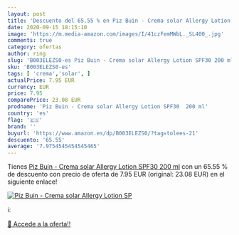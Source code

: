 ```yaml
---
layout: post
title: 'Descuento del 65.55 % en Piz Buin - Crema solar Allergy Lotion SP'
date: 2020-09-15 18:15:10
image: 'https://m.media-amazon.com/images/I/41czFemMWbL._SL400_.jpg'
comments: true
category: ofertas
author: ring
slug: 'B003ELEZS0-es Piz Buin - Crema solar Allergy Lotion SPF30 200 ml'
sku: 'B003ELEZS0-es'
tags: [ 'crema','solar', ]
actualPrice: 7.95 EUR
currency: EUR
price: 7.95
comparePrice: 23.08 EUR
prodname: 'Piz Buin - Crema solar Allergy Lotion SPF30  200 ml'
country: 'es'
flag: '🇪🇸'
brand: ''
buyurl: 'https://www.amazon.es/dp/B003ELEZS0/?tag=tolees-21'
descuento: '65.55'
average: '7.9754545454545465'
---
```


Tienes [Piz Buin - Crema solar Allergy Lotion SPF30  200 ml](https://www.amazon.es/dp/B003ELEZS0/?tag=tolees-21) con un 65.55 % de descuento con precio de oferta de 7.95 EUR (original: 23.08 EUR) en el siguiente enlace!

[![Piz Buin - Crema solar Allergy Lotion SP](https://m.media-amazon.com/images/I/41czFemMWbL._SL400_.jpg)](https://www.amazon.es/dp/B003ELEZS0/?tag=tolees-21)

ℹ️:


[🛒 Accede a la oferta!!](https://www.amazon.es/dp/B003ELEZS0/?tag=tolees-21)
